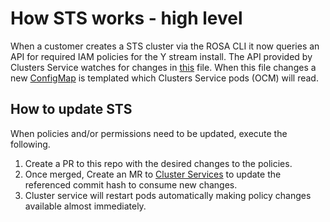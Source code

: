 # How STS works - high level

When a customer creates a STS cluster via the ROSA CLI it now queries an API for required IAM policies for the Y stream install. The API provided by Clusters Service watches for changes in [this](https://gitlab.cee.redhat.com/service/app-interface/-/blob/master/data/services/ocm/shared-resources/common.yml) file. When this file changes a new [ConfigMap](https://gitlab.cee.redhat.com/service/app-interface/-/blob/master/resources/services/ocm/aws-sts-policies.configmap.yaml) is templated which Clusters Service pods (OCM) will read.

## How to update STS

When policies and/or permissions need to be updated, execute the following. 

1. Create a PR to this repo with the desired changes to the policies. 
2. Once merged, Create an MR to [Cluster Services](https://gitlab.cee.redhat.com/service/app-interface/-/blob/master/data/services/ocm/shared-resources/common.yml#L19) to update the referenced commit hash to consume new changes. 
3. Cluster service will restart pods automatically making policy changes available almost immediately.